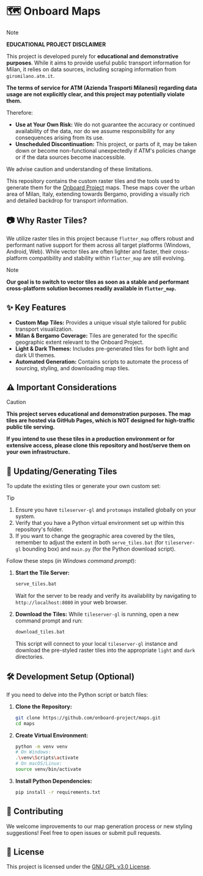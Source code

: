 # 🗺️ Onboard Maps

>[!Note]
> **EDUCATIONAL PROJECT DISCLAIMER**
>
>This project is developed purely for **educational and demonstrative purposes**. While it aims to provide useful public transport information for Milan, it relies on data sources, including scraping information from `giromilano.atm.it`.
>
>**The terms of service for ATM (Azienda Trasporti Milanesi) regarding data usage are not explicitly clear, and this project may potentially violate them.**
>
>Therefore:
>- **Use at Your Own Risk:** We do not guarantee the accuracy or continued availability of the data, nor do we assume responsibility for any consequences arising from its use.
>- **Unscheduled Discontinuation:** This project, or parts of it, may be taken down or become non-functional unexpectedly if ATM's policies change or if the data sources become inaccessible.
>
>We advise caution and understanding of these limitations.

This repository contains the custom raster tiles and the tools used to generate them for the [Onboard Project](https://github.com/onboard-project) maps. These maps cover the urban area of Milan, Italy, extending towards Bergamo, providing a visually rich and detailed backdrop for transport information.

## 📷 Why Raster Tiles?

We utilize raster tiles in this project because `flutter_map` offers robust and performant native support for them across all target platforms (Windows, Android, Web). While vector tiles are often lighter and faster, their cross-platform compatibility and stability within `flutter_map` are still evolving.

> [!NOTE]
> **Our goal is to switch to vector tiles as soon as a stable and performant cross-platform solution becomes readily available in `flutter_map`.**

## ✨ Key Features

*   **Custom Map Tiles:** Provides a unique visual style tailored for public transport visualization.
*   **Milan & Bergamo Coverage:** Tiles are generated for the specific geographic extent relevant to the Onboard Project.
*   **Light & Dark Themes:** Includes pre-generated tiles for both light and dark UI themes.
*   **Automated Generation:** Contains scripts to automate the process of sourcing, styling, and downloading map tiles.

## ⚠️ Important Considerations

> [!CAUTION]
> **This project serves educational and demonstration purposes. The map tiles are hosted via GitHub Pages, which is NOT designed for high-traffic public tile serving.**
>
> **If you intend to use these tiles in a production environment or for extensive access, please clone this repository and host/serve them on your own infrastructure.**

## 🔄 Updating/Generating Tiles

To update the existing tiles or generate your own custom set:

> [!TIP]
> 1.  Ensure you have `tileserver-gl` and `protomaps` installed globally on your system.
> 2.  Verify that you have a Python virtual environment set up within this repository's folder.
> 3.  If you want to change the geographic area covered by the tiles, remember to adjust the extent in both `serve_tiles.bat` (for `tileserver-gl` bounding box) and `main.py` (for the Python download script).

Follow these steps (_in Windows command prompt_):

1.  **Start the Tile Server:**
    ```bash
    serve_tiles.bat
    ```
    Wait for the server to be ready and verify its availability by navigating to `http://localhost:8080` in your web browser.

2.  **Download the Tiles:**
    While `tileserver-gl` is running, open a new command prompt and run:
    ```bash
    download_tiles.bat
    ```
    This script will connect to your local `tileserver-gl` instance and download the pre-styled raster tiles into the appropriate `light` and `dark` directories.

## 🛠️ Development Setup (Optional)

If you need to delve into the Python script or batch files:

1.  **Clone the Repository:**
    ```bash
    git clone https://github.com/onboard-project/maps.git
    cd maps
    ```
2.  **Create Virtual Environment:**
    ```bash
    python -m venv venv
    # On Windows:
    .\venv\Scripts\activate
    # On macOS/Linux:
    source venv/bin/activate
    ```
3.  **Install Python Dependencies:**
    ```bash
    pip install -r requirements.txt
    ```

## 🤝 Contributing

We welcome improvements to our map generation process or new styling suggestions! Feel free to open issues or submit pull requests.

## 📄 License

This project is licensed under the [GNU GPL v3.0 License](LICENSE.md).
